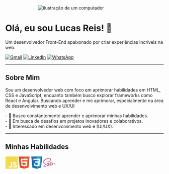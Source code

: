 <div style="overflow: hidden;">
    <img src="https://raw.githubusercontent.com/MicaelliMedeiros/micaellimedeiros/master/image/computer-illustration.png" alt="ilustração de um computador" min-width="400px" max-width="400px" width="400px" align="right">
</div>

<h1 align="left">Olá, eu sou Lucas Reis! 👋</h1>

<p align="left">Um desenvolvedor Front-End apaixonado por criar experiências incríveis na web.</p>

<p align="left">
  <a href="mailto:lucasreisdeveloper@gmail.com"><img src="https://img.shields.io/badge/-Gmail-%23D14836?style=flat-square&logo=gmail&logoColor=white" alt="Gmail"></a>
  <a href="https://www.linkedin.com/in/lucasreisv/"><img src="https://img.shields.io/badge/-LinkedIn-%230A66C2?style=flat-square&logo=linkedin&logoColor=white" alt="LinkedIn"></a>
  <a href="https://wa.me/558186580542"><img src="https://img.shields.io/badge/-WhatsApp-%2325D366?style=flat-square&logo=whatsapp&logoColor=white" alt="WhatsApp"></a>
</p>

---

<h2 align="left">Sobre Mim</h2>

<p align="left">Sou um desenvolvedor web com foco em aprimorar habilidades em HTML, CSS e JavaScript, enquanto também busco explorar frameworks como React e Angular. Buscando aprender e me aprimorar, especialmente na área de desenvolvimento web e UX/UI</p>

<p align="left">
- 🌱 Busco constantemente aprender e aprimorar minhas habilidades.<br>
- 💼 Em busca de desafios em projetos inovadores e colaborativos.<br>
- 🔭 Interessado em desenvolvimento web e (UI/UX).<br>
</p>

---

<h2 align="left">Minhas Habilidades</h2>

<p align="left">
<img align="left" alt="JavaScript" width="40px" src="https://raw.githubusercontent.com/devicons/devicon/master/icons/javascript/javascript-plain.svg" />
<img align="left" alt="HTML5" width="40px" src="https://raw.githubusercontent.com/devicons/devicon/master/icons/html5/html5-original.svg" />
<img align="left" alt="CSS3" width="40px" src="https://raw.githubusercontent.com/devicons/devicon/master/icons/css3/css3-original.svg" />
<img align="left" alt="CSS3" width="40px" src="https://raw.githubusercontent.com/devicons/devicon/master/icons/sass/sass-original.svg" />
</p>


